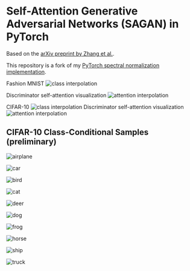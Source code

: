 # Self-Attention Generative Adversarial Networks (SAGAN) in PyTorch

Based on the [arXiv preprint by Zhang et al.](https://arxiv.org/abs/1805.08318).

This repository is a fork of my [PyTorch spectral normalization implementation](https://github.com/christiancosgrove/pytorch-spectral-normalization-gan).


Fashion MNIST
![class interpolation](https://github.com/christiancosgrove/pytorch-sagan/blob/master/interpolate_fashion.gif?raw=true)

Discriminator self-attention visualization
![attention interpolation](https://github.com/christiancosgrove/pytorch-sagan/blob/master/attention_fashion.gif?raw=true)

CIFAR-10
![class interpolation](https://github.com/christiancosgrove/pytorch-sagan/blob/master/interpolate.gif?raw=true)
Discriminator self-attention visualization
![attention interpolation](https://github.com/christiancosgrove/pytorch-sagan/blob/master/attention.gif?raw=true)

## CIFAR-10 Class-Conditional Samples (preliminary)
![airplane](https://github.com/christiancosgrove/pytorch-sagan/blob/master/1980_00.png?raw=true)

![car](https://github.com/christiancosgrove/pytorch-sagan/blob/master/1980_01.png?raw=true)

![bird](https://github.com/christiancosgrove/pytorch-sagan/blob/master/1980_02.png?raw=true)

![cat](https://github.com/christiancosgrove/pytorch-sagan/blob/master/1980_03.png?raw=true)

![deer](https://github.com/christiancosgrove/pytorch-sagan/blob/master/1980_04.png?raw=true)

![dog](https://github.com/christiancosgrove/pytorch-sagan/blob/master/1980_05.png?raw=true)

![frog](https://github.com/christiancosgrove/pytorch-sagan/blob/master/1980_06.png?raw=true)

![horse](https://github.com/christiancosgrove/pytorch-sagan/blob/master/1980_07.png?raw=true)

![ship](https://github.com/christiancosgrove/pytorch-sagan/blob/master/1980_08.png?raw=true)

![truck](https://github.com/christiancosgrove/pytorch-sagan/blob/master/1980_09.png?raw=true)
